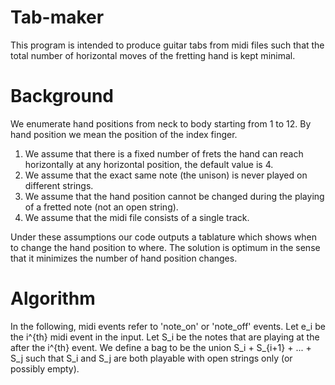 # Tab-maker

This program is intended to produce guitar tabs from midi files such that the total number of horizontal moves of the fretting hand is kept minimal.

# Background

We enumerate hand positions from neck to body starting from 1 to 12. By hand position we mean the position of the index finger. 

1. We assume that there is a fixed number of frets the hand can reach horizontally at any horizontal position, the default value is 4.
2. We assume that the exact same note (the unison) is never played on different strings.
3. We assume that the hand position cannot be changed during the playing of a fretted note (not an open string).
4. We assume that the midi file consists of a single track.

Under these assumptions our code outputs a tablature which shows when to change the hand position to where. The solution is optimum in the sense that it minimizes the number of hand position changes.

# Algorithm
In the following, midi events refer to 'note_on' or 'note_off' events. Let e_i be the i^{th} midi event in the input. Let S_i be the notes that are playing at the after the i^{th} event. We define a bag to be the union S_i + S_{i+1} + ... + S_j such that S_i and S_j are both playable with open strings only (or possibly empty).